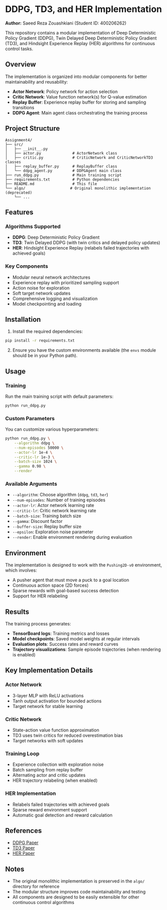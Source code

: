 # DDPG, TD3, and HER Implementation

**Author:** Saeed Reza Zouashkiani (Student ID: 400206262)

This repository contains a modular implementation of Deep Deterministic Policy Gradient (DDPG), Twin Delayed Deep Deterministic Policy Gradient (TD3), and Hindsight Experience Replay (HER) algorithms for continuous control tasks.

## Overview

The implementation is organized into modular components for better maintainability and reusability:

- **Actor Network**: Policy network for action selection
- **Critic Network**: Value function network(s) for Q-value estimation
- **Replay Buffer**: Experience replay buffer for storing and sampling transitions
- **DDPG Agent**: Main agent class orchestrating the training process

## Project Structure

```
Assignment4/
├── src/
│   ├── __init__.py
│   ├── actor.py              # ActorNetwork class
│   ├── critic.py             # CriticNetwork and CriticNetworkTD3 classes
│   ├── replay_buffer.py      # ReplayBuffer class
│   └── ddpg_agent.py         # DDPGAgent main class
├── run_ddpg.py               # Main training script
├── requirements.txt          # Python dependencies
├── README.md                 # This file
└── algo/                    # Original monolithic implementation (deprecated)
    └── ...
```

## Features

### Algorithms Supported

- **DDPG**: Deep Deterministic Policy Gradient
- **TD3**: Twin Delayed DDPG (with twin critics and delayed policy updates)
- **HER**: Hindsight Experience Replay (relabels failed trajectories with achieved goals)

### Key Components

- Modular neural network architectures
- Experience replay with prioritized sampling support
- Action noise for exploration
- Soft target network updates
- Comprehensive logging and visualization
- Model checkpointing and loading

## Installation

1. Install the required dependencies:

```bash
pip install -r requirements.txt
```

2. Ensure you have the custom environments available (the `envs` module should be in your Python path).

## Usage

### Training

Run the main training script with default parameters:

```bash
python run_ddpg.py
```

### Custom Parameters

You can customize various hyperparameters:

```bash
python run_ddpg.py \
    --algorithm ddpg \
    --num-episodes 50000 \
    --actor-lr 1e-4 \
    --critic-lr 1e-3 \
    --batch-size 1024 \
    --gamma 0.98 \
    --render
```

### Available Arguments

- `--algorithm`: Choose algorithm (`ddpg`, `td3`, `her`)
- `--num-episodes`: Number of training episodes
- `--actor-lr`: Actor network learning rate
- `--critic-lr`: Critic network learning rate
- `--batch-size`: Training batch size
- `--gamma`: Discount factor
- `--buffer-size`: Replay buffer size
- `--epsilon`: Exploration noise parameter
- `--render`: Enable environment rendering during evaluation

## Environment

The implementation is designed to work with the `Pushing2D-v0` environment, which involves:

- A pusher agent that must move a puck to a goal location
- Continuous action space (2D forces)
- Sparse rewards with goal-based success detection
- Support for HER relabeling

## Results

The training process generates:

- **TensorBoard logs**: Training metrics and losses
- **Model checkpoints**: Saved model weights at regular intervals
- **Evaluation plots**: Success rates and reward curves
- **Trajectory visualizations**: Sample episode trajectories (when rendering is enabled)

## Key Implementation Details

### Actor Network

- 3-layer MLP with ReLU activations
- Tanh output activation for bounded actions
- Target network for stable learning

### Critic Network

- State-action value function approximation
- TD3 uses twin critics for reduced overestimation bias
- Target networks with soft updates

### Training Loop

- Experience collection with exploration noise
- Batch sampling from replay buffer
- Alternating actor and critic updates
- HER trajectory relabeling (when enabled)

### HER Implementation

- Relabels failed trajectories with achieved goals
- Sparse reward environment support
- Automatic goal detection and reward calculation

## References

- [DDPG Paper](https://arxiv.org/abs/1509.02971)
- [TD3 Paper](https://arxiv.org/abs/1802.09477)
- [HER Paper](https://arxiv.org/abs/1707.01495)

## Notes

- The original monolithic implementation is preserved in the `algo/` directory for reference
- The modular structure improves code maintainability and testing
- All components are designed to be easily extensible for other continuous control algorithms
